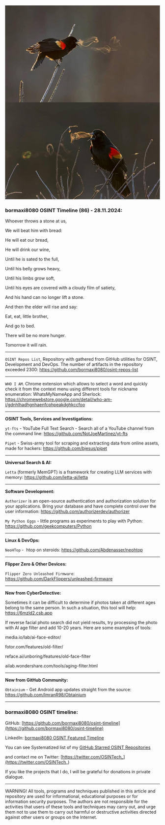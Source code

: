 ![alt text](img/86.jpg)

### bormaxi8080 OSINT Timeline (86) - 28.11.2024:

Whoever throws a stone at us,

We will beat him with bread:


He will eat our bread,

He will drink our wine,

Until he is sated to the full,

Until his belly grows heavy,

Until his limbs grow soft,

Until his eyes are covered with a cloudy film of satiety,

And his hand can no longer lift a stone.


And then the elder will rise and say:

Eat, eat, little brother,

And go to bed.

There will be no more hunger.

Tomorrow it will rain.

----

```OSINT Repos List```, Repository with gathered from GitHub utilities for OSINT, Development and DevOps. The number of artifacts in the repository exceeded 2300: https://github.com/bormaxi8080/osint-repos-list

----

```WHO I AM```. Chrome extension which allows to select a word and quickly check it from the context menu using different tools for nickname enumeration: WhatsMyNameApp and Sherlock: https://chromewebstore.google.com/detail/who-am-i/gdnhlhadhgnhaenfcphpeakdghkccfoo

----

**OSINT Tools, Services and Investigations:**

```yt-fts``` - YouTube Full Text Search - Search all of a YouTube channel from the command line: https://github.com/NotJoeMartinez/yt-fts

```Pipet``` - Swiss-army tool for scraping and extracting data from online assets, made for hackers: https://github.com/bjesus/pipet

----

**Universal Search & AI:**

```Letta``` (formerly MemGPT) is a framework for creating LLM services with memory: https://github.com/letta-ai/letta

---

**Software Development:**

```Authorizer``` is an open-source authentication and authorization solution for your applications. Bring your database and have complete control over the user information: https://github.com/authorizerdev/authorizer

```My Python Eggs``` - little programs as experiments to play with Python: https://github.com/geekcomputers/Python

----

**Linux & DevOps:**

```NeoHTop``` -  htop on steroids: https://github.com/Abdenasser/neohtop

----

**Flipper Zero & Other Devices:**

```Flipper Zero Unleashed Firmware```: https://github.com/DarkFlippers/unleashed-firmware

----

**New from CyberDetective:**

Sometimes it can be difficult to determine if photos taken at different ages belong to the same person. In such a situation, this tool will help: https://6mzld2.csb.app

If reverse facial photo search did not yield results, try processing the photo with AI age filter and add 10-20 years. Here are some examples of tools:

media.io/lab/ai-face-editor/

fotor.com/features/old-filter/

reface.ai/unboring/features/old-face-filter

ailab.wondershare.com/tools/aging-filter.html

----

**New from GitHub Community:**

```Obtainium``` - Get Android app updates straight from the source: https://github.com/ImranR98/Obtainium

----
### bormaxi8080 OSINT timeline:

GitHub: [https://github.com/bormaxi8080/osint-timeline](https://github.com/bormaxi8080/osint-timeline)

LinkedIn: [bormaxi8080 OSINT Featured Timeline](https://www.linkedin.com/in/osintech/details/featured/)

You can see Systematized list of my [GitHub Starred OSINT Repositories](https://github.com/bormaxi8080/osint-repos-list)

and contact me on Twitter: [https://twitter.com/OSINTech_](https://twitter.com/OSINTech_)

If you like the projects that I do, I will be grateful for donations in private dialogue.

----

WARNING! All tools, programs and techniques published in this article and repository are used for informational, educational purposes or for information security purposes. The authors are not responsible for the activities that users of these tools and techniques may carry out, and urge them not to use them to carry out harmful or destructive activities directed against other users or groups on the Internet.